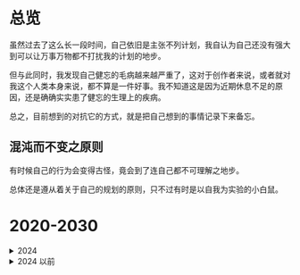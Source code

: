 # 总览

虽然过去了这么长一段时间，自己依旧是主张不列计划，我自认为自己还没有强大到可以让万事万物都不打扰我的计划的地步。

但与此同时，我发现自己健忘的毛病越来越严重了，这对于创作者来说，或者就对我这个人类本身来说，都不算是一件好事。我不知道这是因为近期休息不足的原因，还是确确实实患了健忘的生理上的疾病。

总之，目前想到的对抗它的方式，就是把自己想到的事情记录下来备忘。

## 混沌而不变之原则

有时候自己的行为会变得古怪，竟会到了连自己都不可理解之地步。

总体还是遵从着关于自己的规划的原则，只不过有时是以自我为实验的小白鼠。

# 2020-2030

<details>
  <summary>2024</summary>
  
  ## 映像
  
  制作一部映像（已完成）。→ [孤独症候](https://www.bilibili.com/video/BV1ww4m1k7o8/)

  ## 音声

  做一些简单的扒带和试作曲。

  ## 绘画
  
  解决基本的二分画法，练习颜色，试着做一些原创作品。

  ## 游戏

  思考。

  ## 文学

  - 把《世界尽头之菌褶》写完。
  - 写点其他的文学创作。

  ## 编程
  idk

</details>

<details>
  <summary>2024 以前</summary>
  有记录，但没有记录的备份。
</details>


